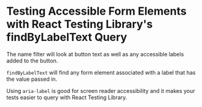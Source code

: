 # Testing Accessible Form Elements with React Testing Library's findByLabelText Query

<TimeStamp start="0:34" end="0:40">

The name filter will look at button text as well as any accessible labels added to the button.

</TimeStamp>

<TimeStamp start="0:55" end="1:05">

`findByLabelText` will find any form element associated with a label that has the value passed in.

</TimeStamp>

<TimeStamp start="1:12" end="1:18">

Using `aria-label` is good for screen reader accessibility and it makes your tests easier to query with React Testing Library.

</TimeStamp>
